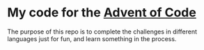 # My code for the [Advent of Code](https://adventofcode.com/)

The purpose of this repo is to complete the challenges in different languages just for fun, and learn something in the process.